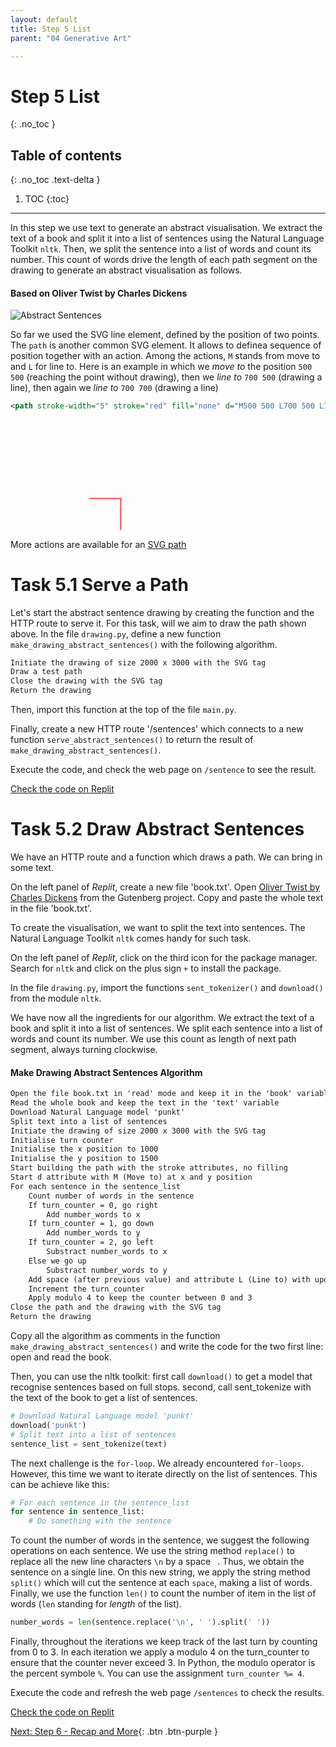 ```yaml
---
layout: default
title: Step 5 List
parent: "04 Generative Art"

---
```


# Step 5 List
{: .no_toc }

## Table of contents
{: .no_toc .text-delta }

1. TOC
{:toc}

---

In this step we use text to generate an abstract visualisation. We extract the text of a book and split it into a list of sentences using the Natural Language Toolkit `nltk`. Then, we split the sentence into a list of words and count its number. This count of words drive the length of each path segment on the drawing to generate an abstract visualisation as follows.

#### Based on Oliver Twist by Charles Dickens

![Abstract Sentences]({{site.baseurl}}/assets/images/assignment4-sentences.png)

So far we used the SVG line element, defined by the position of two points. The `path` is another common SVG element. It allows to definea sequence of position together with an action. Among the actions, `M` stands from move to and `L` for line to. Here is an example in which we _move to_ the position `500 500` (reaching the point without drawing), then we _line to_ `700 500` (drawing a line), then again we _line to_ `700 700` (drawing a line)

```xml
<path stroke-width="5" stroke="red" fill="none" d="M500 500 L700 500 L700 700" />
```

<svg viewBox="0 0 2000 700">
    <path stroke-width="5" stroke="red" fill="none" d="M500 500 L700 500 L700 700" />
</svg>

More actions are available for an [SVG path](https://www.w3schools.com/graphics/svg_path.asp)

# Task 5.1 Serve a Path

Let's start the abstract sentence drawing by creating the function and the HTTP route to serve it. For this task, will we aim to draw the path shown above. In the file `drawing.py`, define a new function `make_drawing_abstract_sentences()` with the following algorithm.

```markdown
Initiate the drawing of size 2000 x 3000 with the SVG tag
Draw a test path
Close the drawing with the SVG tag
Return the drawing
```

Then, import this function at the top of the file `main.py`.

Finally, create a new HTTP route '/sentences' which connects to a new function `serve_abstract_sentences()` to return the result of `make_drawing_abstract_sentences()`.

Execute the code, and check the web page on `/sentence` to see the result.

[Check the code on Replit](https://repl.it/@IO1075/04-generative-art-step5-1)

# Task 5.2 Draw Abstract Sentences

We have an HTTP route and a function which draws a path. We can bring in some text.

On the left panel of _Replit_, create a new file 'book.txt'. Open [Oliver Twist by Charles Dickens](https://www.gutenberg.org/files/730/730-0.txt) from the Gutenberg project. Copy and paste the whole text in the file 'book.txt'.

To create the visualisation, we want to split the text into sentences. The Natural Language Toolkit `nltk` comes handy for such task.

On the left panel of _Replit_, click on the third icon for the package manager. Search for `nltk` and click on the plus sign `+` to install the package.

In the file `drawing.py`, import the functions `sent_tokenizer()` and `download()` from the module `nltk`.

We have now all the ingredients for our algorithm. We extract the text of a book and split it into a list of sentences. We split each sentence into a list of words and count its number. We use this count as length of next path segment, always turning clockwise.

#### Make Drawing Abstract Sentences Algorithm

```markdown
Open the file book.txt in 'read' mode and keep it in the 'book' variable
Read the whole book and keep the text in the 'text' variable
Download Natural Language model 'punkt'
Split text into a list of sentences
Initiate the drawing of size 2000 x 3000 with the SVG tag
Initialise turn counter
Initialise the x position to 1000
Initialise the y position to 1500
Start building the path with the stroke attributes, no filling 
Start d attribute with M (Move to) at x and y position
For each sentence in the sentence_list
    Count number of words in the sentence
    If turn_counter = 0, go right
        Add number_words to x
    If turn_counter = 1, go down
        Add number_words to y
    If turn_counter = 2, go left
        Substract number_words to x
    Else we go up
        Substract number_words to y
    Add space (after previous value) and attribute L (Line to) with updated x and y
    Increment the turn_counter
    Apply modulo 4 to keep the counter between 0 and 3
Close the path and the drawing with the SVG tag
Return the drawing
```

Copy all the algorithm as comments in the function `make_drawing_abstract_sentences()` and write the code for the two first line: open and read the book.

Then, you can use the nltk toolkit: first call `download()` to get a model that recognise sentences based on full stops. second, call sent_tokenize with the text of the book to get a list of sentences.

```python
# Download Natural Language model 'punkt'
download('punkt')
# Split text into a list of sentences
sentence_list = sent_tokenize(text)
```

The next challenge is the `for-loop`. We already encountered `for-loops`. However, this time we want to iterate directly on the list of sentences. This can be achieve like this:

```python
# For each sentence in the sentence_list
for sentence in sentence_list:
    # Do something with the sentence
```

To count the number of words in the sentence, we suggest the following operations on each sentence. We use the string method `replace()` to replace all the new line characters `\n` by a space ` `. Thus, we obtain the sentence on a single line. On this new string, we apply the string method `split()` which will cut the sentence at each `space`, making a list of words. Finally, we use the function `len()` to count the number of item in the list of words (`len` standing for _length_ of the list).

```python
number_words = len(sentence.replace('\n', ' ').split(' '))
```

Finally, throughout the iterations we keep track of the last turn by counting from 0 to 3. In each iteration we apply a modulo 4 on the turn_counter to ensure that the counter never exceed 3. In Python, the modulo operator is the percent symbole `%`. You can use the assignment `turn_counter %= 4`.

Execute the code and refresh the web page `/sentences` to check the results.

[Check the code on Replit](https://repl.it/@IO1075/04-generative-art-step5-2)


[Next: Step 6 - Recap and More]({{site.baseurl}}/assignments/04-generative-art/step5){: .btn .btn-purple }